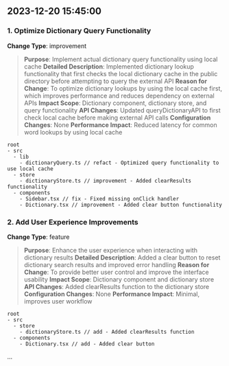 ## 2023-12-20 15:45:00

### 1. Optimize Dictionary Query Functionality

**Change Type**: improvement

> **Purpose**: Implement actual dictionary query functionality using local cache
> **Detailed Description**: Implemented dictionary lookup functionality that first checks the local dictionary cache in the public directory before attempting to query the external API
> **Reason for Change**: To optimize dictionary lookups by using the local cache first, which improves performance and reduces dependency on external APIs
> **Impact Scope**: Dictionary component, dictionary store, and query functionality
> **API Changes**: Updated queryDictionaryAPI to first check local cache before making external API calls
> **Configuration Changes**: None
> **Performance Impact**: Reduced latency for common word lookups by using local cache

   ```
   root
   - src
     - lib
       - dictionaryQuery.ts // refact - Optimized query functionality to use local cache
     - store
       - dictionaryStore.ts // improvement - Added clearResults functionality
     - components
       - Sidebar.tsx // fix - Fixed missing onClick handler
       - Dictionary.tsx // improvement - Added clear button functionality
   ```

### 2. Add User Experience Improvements

**Change Type**: feature

> **Purpose**: Enhance the user experience when interacting with dictionary results
> **Detailed Description**: Added a clear button to reset dictionary search results and improved error handling
> **Reason for Change**: To provide better user control and improve the interface usability
> **Impact Scope**: Dictionary component and dictionary store
> **API Changes**: Added clearResults function to the dictionary store
> **Configuration Changes**: None
> **Performance Impact**: Minimal, improves user workflow

   ```
   root
   - src
     - store
       - dictionaryStore.ts // add - Added clearResults function
     - components
       - Dictionary.tsx // add - Added clear button
   ```

...